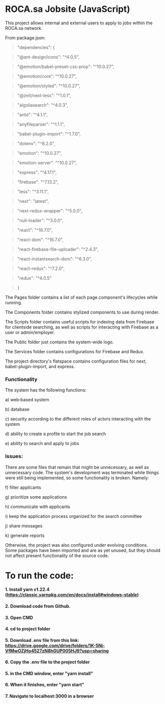 # ROCA.sa Jobsite (JavaScript)
This project allows internal and external users to apply to jobs within the ROCA.sa network.

From package.json:
>  "dependencies": {

>    "@ant-design/icons": "^4.0.5",

>    "@emotion/babel-preset-css-prop": "^10.0.27",

>    "@emotion/core": "^10.0.27",

>    "@emotion/styled": "^10.0.27",

>    "@zeit/next-less": "^1.0.1",

>    "algoliasearch": "^4.0.3",

>    "antd": "^4.1.1",

>    "anyfileparser": "^1.1.1",

>    "babel-plugin-import": "^1.7.0",

>    "dotenv": "^8.2.0",

>    "emotion": "^10.0.27",

>    "emotion-server": "^10.0.27",

>    "express": "^4.17.1",

>    "firebase": "^7.13.2",

>    "less": "^3.11.1",

>    "next": "latest",

>    "next-redux-wrapper": "^5.0.0",

>    "null-loader": "^3.0.0",

>    "react": "^16.7.0",

>    "react-dom": "^16.7.0",

>    "react-firebase-file-uploader": "^2.4.3",

>    "react-instantsearch-dom": "^6.3.0",

>    "react-redux": "^7.2.0",

>    "redux": "^4.0.5"

>  }

The Pages folder contains a list of each page component's lifecycles while running.

The Components folder contains stylized components to use during render.

The Scripts folder contains useful scripts for indexing data from Firebase for clientside searching, as well as scripts for interacting with Firebase as a user or admin/employer.

The Public folder just contains the system-wide logo.

The Services folder contains configurations for Firebase and Redux.

The project directory's flatspace contains configuration files for next, babel-plugin-import, and express.

### Functionality
The system has the following functions:

a) web‐based system

b) database

c) security according to the different roles of actors interacting with the system

d) ability to create a profile to start the job search

e) ability to search and apply to jobs

### Issues:
There are some files that remain that might be unnecessary, as well as unnecessary code. The system's development was terminated while
things were still being implemented, so some functionality is broken. Namely:

f) filter applicants

g) prioritize some applications

h) communicate with applicants

i) keep the application process organized for the search committee

j) share messages

k) generate reports

Otherwise, the project was also configured under evolving conditions. Some packages have been imported and are as yet unused, but they should not affect present functionality of the source code.

# To run the code:
#### 1. Install yarn v1.22.4 (https://classic.yarnpkg.com/en/docs/install#windows-stable)
#### 2. Download code from Github.
#### 3. Open CMD
#### 4. cd to project folder
#### 5. Download .env file from this link: https://drive.google.com/drive/folders/1K-5Ni-VfMwOZjHo4527zN8hGUP005HJ9?usp=sharing
#### 6. Copy the .env file to the project folder
#### 5. in the CMD window, enter "yarn install"
#### 6. When it finishes, enter "yarn start"
#### 7. Navigate to localhost:3000 in a browser
